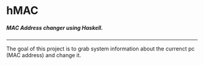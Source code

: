 # hMAC
##### MAC Address changer using Haskell.

---

The goal of this project is to grab system information about the currenct pc (MAC address) and change it.
